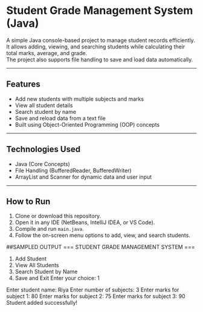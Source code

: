 # Student Grade Management System (Java)

A simple Java console-based project to manage student records efficiently.  
It allows adding, viewing, and searching students while calculating their total marks, average, and grade.  
The project also supports file handling to save and load data automatically.

---

## Features
- Add new students with multiple subjects and marks  
- View all student details  
- Search student by name  
- Save and reload data from a text file  
- Built using Object-Oriented Programming (OOP) concepts  

---

## Technologies Used
- Java (Core Concepts)  
- File Handling (BufferedReader, BufferedWriter)  
- ArrayList and Scanner for dynamic data and user input  

---

## How to Run
1. Clone or download this repository.  
2. Open it in any IDE (NetBeans, IntelliJ IDEA, or VS Code).  
3. Compile and run `main.java`.  
4. Follow the on-screen menu options to add, view, and search students.  


##SAMPLED OUTPUT
=== STUDENT GRADE MANAGEMENT SYSTEM ===
1. Add Student
2. View All Students
3. Search Student by Name
4. Save and Exit
Enter your choice: 1

Enter student name: Riya
Enter number of subjects: 3
Enter marks for subject 1: 80
Enter marks for subject 2: 75
Enter marks for subject 3: 90
Student added successfully!
